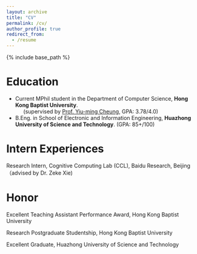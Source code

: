 ```yaml
---
layout: archive
title: "CV"
permalink: /cv/
author_profile: true
redirect_from:
  - /resume
---
```


{% include base_path %}

Education
======
* Current MPhil student in the Department of Computer Science, **Hong Kong Baptist University**. <br>
&ensp;&ensp;&ensp;(supervised by [Prof. Yiu-ming Cheung](https://www.comp.hkbu.edu.hk/~ymc/), GPA: 3.78/4.0) 
* B.Eng. in School of Electronic and Information Engineering, **Huazhong University of Science and Technology**. (GPA: 85+/100)  <be>

Intern Experiences
======
Research Intern, Cognitive Computing Lab (CCL), Baidu Research, Beijing （advised by Dr. Zeke Xie)

Honor
======
Excellent Teaching Assistant Performance Award, Hong Kong Baptist University

Research Postgraduate Studentship, Hong Kong Baptist University

Excellent Graduate, Huazhong University of Science and Technology
